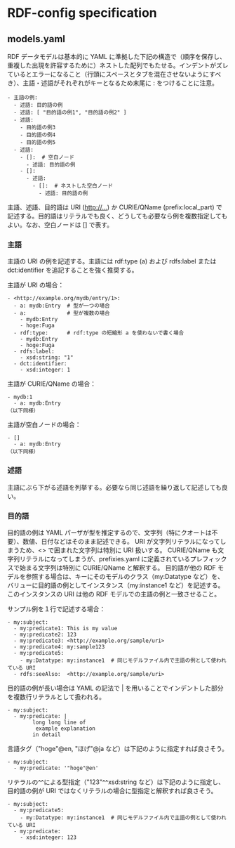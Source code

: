 # RDF-config specification

## models.yaml

RDF データモデルは基本的に YAML に準拠した下記の構造で（順序を保存し、重複した出現を許容するために）ネストした配列でもたせる。インデントがズレているとエラーになること（行頭にスペースとタブを混在させないようにすべき）、主語・述語がそれぞれがキーとなるため末尾に : をつけることに注意。

```
- 主語の例:
  - 述語: 目的語の例
  - 述語: [ "目的語の例1", "目的語の例2" ]
  - 述語:
    - 目的語の例3
    - 目的語の例4
    - 目的語の例5
  - 述語:
    - []:  # 空白ノード
      - 述語: 目的語の例
    - []:
      - 述語:
        - []:  # ネストした空白ノード
          - 述語: 目的語の例
```

主語、述語、目的語は URI (<http://...>) か CURIE/QName (prefix:local_part) で記述する。目的語はリテラルでも良く、どうしても必要なら例を複数指定してもよい。なお、空白ノードは [] で表す。

### 主語

主語の URI の例を記述する。主語には rdf:type (a) および rdfs:label または dct:identifier を追記することを強く推奨する。

主語が URI の場合：
```
- <http://example.org/mydb/entry/1>:
  - a: mydb:Entry  # 型が一つの場合
  - a:             # 型が複数の場合
    - mydb:Entry
    - hoge:Fuga
  - rdf:type:      # rdf:type の短縮形 a を使わないで書く場合
    - mydb:Entry
    - hoge:Fuga
  - rdfs:label:
    - xsd:string: "1"
  - dct:identifier:
    - xsd:integer: 1
```

主語が CURIE/QName の場合：
```
- mydb:1
  - a: mydb:Entry
（以下同様）
```

主語が空白ノードの場合：
```
- []
  - a: mydb:Entry
（以下同様）
```

### 述語

主語にぶら下がる述語を列挙する。必要なら同じ述語を繰り返して記述しても良い。

### 目的語

目的語の例は YAML パーザが型を推定するので、文字列（特にクオートは不要）、数値、日付などはそのまま記述できる。
URI が文字列リテラルになってしまうため、<> で囲まれた文字列は特別に URI 扱いする。
CURIE/QName も文字列リテラルになってしまうが、prefixies.yaml に定義されているプレフィックスで始まる文字列は特別に CURIE/QName と解釈する。
目的語が他の RDF モデルを参照する場合は、キーにそのモデルのクラス（my:Datatype など）を、バリューに目的語の例としてインスタンス（my:instance1 など）を記述する。
このインスタンスの URI は他の RDF モデルでの主語の例と一致させること。

サンプル例を１行で記述する場合：
```
- my:subject:
  - my:predicate1: This is my value
  - my:predicate2: 123
  - my:predicate3: <http://example.org/sample/uri>
  - my:predicate4: my:sample123
  - my:predicate5:
    - my:Datatype: my:instance1  # 同じモデルファイル内で主語の例として使われている URI
  - rdfs:seeAlso:  <http://example.org/sample/uri>
```

目的語の例が長い場合は YAML の記法で | を用いることでインデントした部分を複数行リテラルとして扱われる。

```
- my:subject:
  - my:predicate: |
        long long line of
         example explanation
        in detail
```

言語タグ（"hoge"@en, "ほげ"@ja など）は下記のように指定すれば良さそう。

```
- my:subject:
  - my:predicate: '"hoge"@en'
```

リテラルの^^による型指定（"123"^^xsd:string など）は下記のように指定し、目的語の例が URI ではなくリテラルの場合に型指定と解釈すれば良さそう。

```
- my:subject:
  - my:predicate5:
    - my:Datatype: my:instance1  # 同じモデルファイル内で主語の例として使われている URI
  - my:predicate:
    - xsd:integer: 123
```

